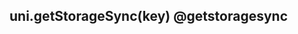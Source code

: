 ## uni.getStorageSync(key) @getstoragesync

<!-- UTSAPIJSON.getStorageSync.description -->

<!-- UTSAPIJSON.getStorageSync.param -->

<!-- UTSAPIJSON.getStorageSync.returnValue -->

<!-- UTSAPIJSON.getStorageSync.compatibility -->

<!-- UTSAPIJSON.getStorageSync.tutorial -->

<!-- UTSAPIJSON.general_type.name -->

<!-- UTSAPIJSON.general_type.param -->